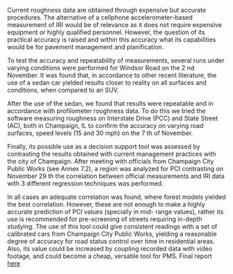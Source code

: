 Current roughness data are obtained through expensive but accurate procedures. The alternative of a
cellphone accelerometer-based measurement of IRI would be of relevance as it does not require
expensive equipment or highly qualified personnel. However, the question of its practical accuracy is
raised and within this accuracy what its capabilities would be for pavement management and
planification.

To test the accuracy and repeatability of measurements, several runs under varying conditions were
performed for Windsor Road on the 2 nd November. It was found that, in accordance to other recent
literature, the use of a sedan car yielded results closer to reality on all surfaces and conditions, when
compared to an SUV.

After the use of the sedan, we found that results were repeatable and in accordance with profilometer
roughness data. To do this we tried the software measuring roughness on Interstate Drive (PCC) and
State Street (AC), both in Champaign, IL to confirm the accuracy on varying road surfaces, speed levels
(15 and 30 mph) on the 7 th of November.

Finally, its possible use as a decision support tool was assessed by contrasting the results obtained
with current management practices with the city of Champaign. After meeting with officials from
Champaign City Public Works (see Annex 7.2), a region was analyzed for PCI contrasting on November
29 th the correlation between official measurements and IRI data with 3 different regression techniques
was performed.

In all cases an adequate correlation was found, where forest models yielded the best correlation.
However, these are not enough to make a highly accurate prediction of PCI values (specially in mid-
range values), rather its use is recommended for pre-screening of streets requiring in-depth studying.
The use of this tool could give consistent readings with a set of calibrated cars from Champaign City
Public Works, yielding a reasonable degree of accuracy for road status control over time in residential
areas. Also, its value could be increased by coupling recorded data with video footage, and could
become a cheap, versatile tool for PMS. Final report [here]()
